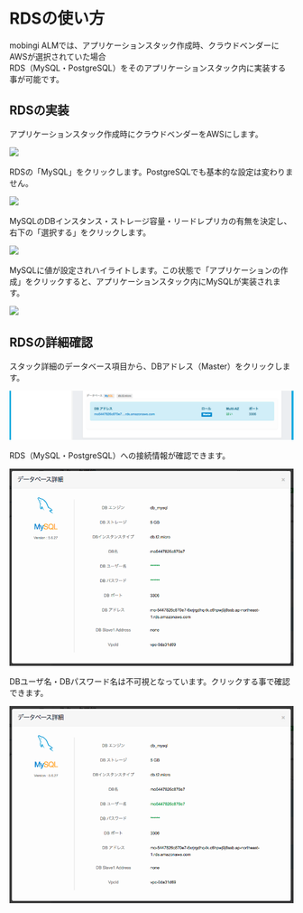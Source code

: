 # RDSの使い方

mobingi ALMでは、アプリケーションスタック作成時、クラウドベンダーにAWSが選択されていた場合  
RDS（MySQL・PostgreSQL）をそのアプリケーションスタック内に実装する事が可能です。

## RDSの実装

アプリケーションスタック作成時にクラウドベンダーをAWSにします。

![](../../.gitbook/assets/rds-venderjp.png)

RDSの「MySQL」をクリックします。PostgreSQLでも基本的な設定は変わりません。

![](../../.gitbook/assets/rds-mysql_postgresqljp.png)

MySQLのDBインスタンス・ストレージ容量・リードレプリカの有無を決定し、右下の「選択する」をクリックします。

![](../../.gitbook/assets/rds-mysql_openjp.png)

MySQLに値が設定されハイライトします。この状態で「アプリケーションの作成」をクリックすると、アプリケーションスタック内にMySQLが実装されます。

![](../../.gitbook/assets/rds-mysql_setjp.png)

## RDSの詳細確認

スタック詳細のデータベース項目から、DBアドレス（Master）をクリックします。

![](../../.gitbook/assets/rds-check%20%281%29%20%281%29%20%281%29%20%281%29.png)

RDS（MySQL・PostgreSQL）への接続情報が確認できます。

![](../../.gitbook/assets/rds-check_detail%20%281%29.png)

DBユーザ名・DBパスワード名は不可視となっています。クリックする事で確認できます。

![](../../.gitbook/assets/rds-check_detail_dbname%20%281%29%20%281%29.png)

